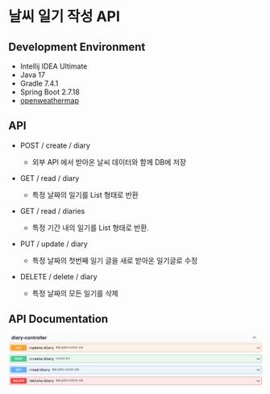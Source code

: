 # 날씨 일기 작성 API

## Development Environment

- Intellij IDEA Ultimate
- Java 17
- Gradle 7.4.1
- Spring Boot 2.7.18
- [openweathermap](https://openweathermap.org/)

## API

- POST / create / diary
  - 외부 API 에서 받아온 날씨 데이터와 함께 DB에 저장

- GET / read / diary
  - 특정 날짜의 일기를 List 형태로 반환

- GET / read / diaries
  - 특정 기간 내의 일기를 List 형태로 반환.

- PUT / update / diary
  - 특정 날짜의 첫번째 일기 글을 새로 받아온 일기글로 수정

- DELETE / delete / diary
  - 특정 날짜의 모든 일기를 삭제

## API Documentation

![img.png](imgs/api_doc.png)
